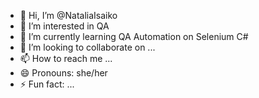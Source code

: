 - 👋 Hi, I’m @NataliaIsaiko
- 👀 I’m interested in QA
- 🌱 I’m currently learning QA Automation on Selenium C#
- 💞️ I’m looking to collaborate on ...
- 📫 How to reach me ...
- 😄 Pronouns: she/her
- ⚡ Fun fact: ...

<!---
NataliaIsaiko/NataliaIsaiko is a ✨ special ✨ repository because its `README.md` (this file) appears on your GitHub profile.
You can click the Preview link to take a look at your changes.
--->
